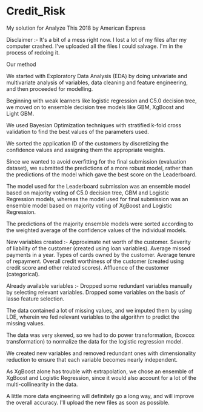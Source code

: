 # Credit_Risk
My solution for Analyze This 2018 by American Express

Disclaimer :- It's a bit of a mess right now. I lost a lot of my files after my computer crashed. I've uploaded all the files I could salvage. I'm in the process of redoing it.

Our method

We started with Exploratory Data Analysis (EDA) by doing univariate and multivariate analysis of variables, data cleaning and feature engineering, and then proceeded for modelling.

Beginning with weak learners like logistic regression and C5.0 decision tree, we moved on to ensemble decision tree models like GBM, XgBoost and Light GBM.

We used  Bayesian Optimization techniques with stratified k-fold cross validation to find the best values of the parameters used.

We sorted the application ID of the customers by discretizing the confidence values and assigning them the appropriate weights.

Since we wanted to avoid overfitting for the final submission (evaluation dataset), we submitted the predictions of a more robust model, rather than the predictions of the model which gave the best score on the Leaderboard.

The model used for the Leaderboard submission was an ensemble model based on majority voting of C5.0 decision tree, GBM and Logistic Regression models, whereas the model used for final submission was an ensemble model based on majority voting of XgBoost and Logistic Regression.

The predictions of the majority ensemble models were sorted according to the weighted average of the confidence values of the individual models.

New variables created :-
Approximate net worth of the customer.
Severity of liability of the customer (created using loan variables).
Average missed payments in a year.
Types of cards owned by the customer.
Average tenure of repayment.
Overall credit worthiness of the customer (created using credit score and other related scores).
Affluence of the customer (categorical).

Already available variables :-
Dropped some redundant variables manually by selecting relevant variables.
Dropped some variables on the basis of lasso feature selection.

The data contained a lot of missing values, and we imputed them by using LDE, wherein we fed relevant variables to the algorithm to predict the missing values.

The data was very skewed, so we had to do power transformation, (boxcox transformation) to normalize the data for the logistic regression model.

We created new variables and removed redundant ones with dimensionality reduction to ensure that each variable becomes nearly independent.

As XgBoost alone has trouble with extrapolation, we chose an ensemble of XgBoost and Logistic Regression, since it would also account for a lot of the multi-collinearity in the data.

A little more data engineering will definitely go a long way, and will improve the overall accuracy. I'll upload the new files as soon as possible.
